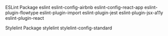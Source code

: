 
ESLint Package
eslint
eslint-config-airbnb
eslint-config-react-app
eslint-plugin-flowtype
eslint-plugin-import
eslint-plugin-jest
eslint-plugin-jsx-a11y
eslint-plugin-react

Stylelint Package
stylelint
stylelint-config-standard

